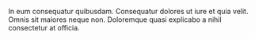In eum consequatur quibusdam.
Consequatur dolores ut iure et quia velit.
Omnis sit maiores neque non.
Doloremque quasi explicabo a nihil consectetur at officia.